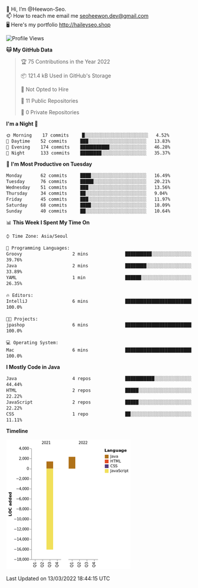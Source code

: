 👋 Hi, I’m @Heewon-Seo.  
📫 How to reach me email me seoheewon.dev@gmail.com   
🖥 Here's my portfolio http://haileyseo.shop

 <!--START_SECTION:waka-->
![Profile Views](http://img.shields.io/badge/Profile%20Views-11-blue)

**🐱 My GitHub Data** 

> 🏆 75 Contributions in the Year 2022
 > 
> 📦 121.4 kB Used in GitHub's Storage 
 > 
> 🚫 Not Opted to Hire
 > 
> 📜 11 Public Repositories 
 > 
> 🔑 0 Private Repositories  
 > 
**I'm a Night 🦉** 

```text
🌞 Morning    17 commits     █░░░░░░░░░░░░░░░░░░░░░░░░   4.52% 
🌆 Daytime    52 commits     ███░░░░░░░░░░░░░░░░░░░░░░   13.83% 
🌃 Evening    174 commits    ███████████░░░░░░░░░░░░░░   46.28% 
🌙 Night      133 commits    ████████░░░░░░░░░░░░░░░░░   35.37%

```
📅 **I'm Most Productive on Tuesday** 

```text
Monday       62 commits     ████░░░░░░░░░░░░░░░░░░░░░   16.49% 
Tuesday      76 commits     █████░░░░░░░░░░░░░░░░░░░░   20.21% 
Wednesday    51 commits     ███░░░░░░░░░░░░░░░░░░░░░░   13.56% 
Thursday     34 commits     ██░░░░░░░░░░░░░░░░░░░░░░░   9.04% 
Friday       45 commits     ███░░░░░░░░░░░░░░░░░░░░░░   11.97% 
Saturday     68 commits     ████░░░░░░░░░░░░░░░░░░░░░   18.09% 
Sunday       40 commits     ██░░░░░░░░░░░░░░░░░░░░░░░   10.64%

```


📊 **This Week I Spent My Time On** 

```text
⌚︎ Time Zone: Asia/Seoul

💬 Programming Languages: 
Groovy                   2 mins              ██████████░░░░░░░░░░░░░░░   39.76% 
Java                     2 mins              ████████░░░░░░░░░░░░░░░░░   33.89% 
YAML                     1 min               ██████░░░░░░░░░░░░░░░░░░░   26.35%

🔥 Editors: 
IntelliJ                 6 mins              █████████████████████████   100.0%

🐱‍💻 Projects: 
jpashop                  6 mins              █████████████████████████   100.0%

💻 Operating System: 
Mac                      6 mins              █████████████████████████   100.0%

```

**I Mostly Code in Java** 

```text
Java                     4 repos             ███████████░░░░░░░░░░░░░░   44.44% 
HTML                     2 repos             █████░░░░░░░░░░░░░░░░░░░░   22.22% 
JavaScript               2 repos             █████░░░░░░░░░░░░░░░░░░░░   22.22% 
CSS                      1 repo              ██░░░░░░░░░░░░░░░░░░░░░░░   11.11%

```


**Timeline**

![Chart not found](https://raw.githubusercontent.com/Heewon-Seo/Heewon-Seo/main/charts/bar_graph.png) 


 Last Updated on 13/03/2022 18:44:15 UTC
<!--END_SECTION:waka-->
